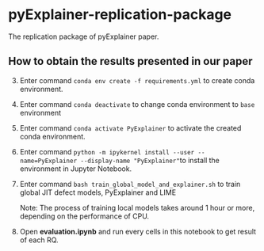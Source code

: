 
# pyExplainer-replication-package
The replication package of pyExplainer paper.

## How to obtain the results presented in our paper
3. Enter command `conda env create -f requirements.yml` to create conda environment.
4. Enter command `conda deactivate` to change conda environment to `base` environment
5. Enter command `conda activate PyExplainer` to activate the created conda environment.
6. Enter command `python -m ipykernel install --user --name=PyExplainer --display-name "PyExplainer"`to install the environment in Jupyter Notebook.
7. Enter command `bash train_global_model_and_explainer.sh` to train global JIT defect models, PyExplainer and LIME

	Note: The process of training local models takes around 1 hour or more, depending on the performance of CPU.
	
6. Open **evaluation.ipynb** and run every cells in this notebook to get result of each RQ.
